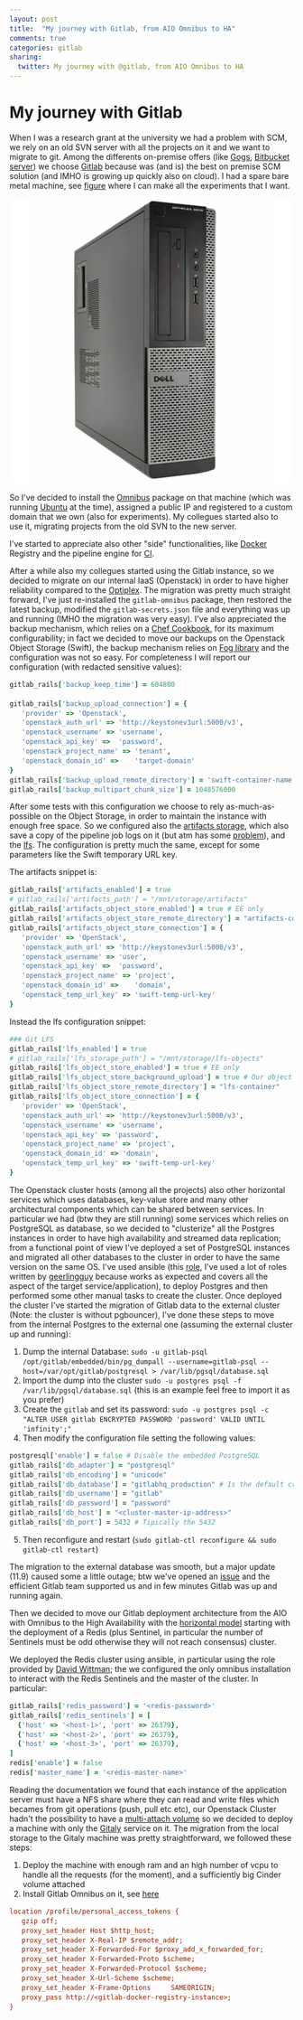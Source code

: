 ```yaml
---
layout: post
title:  "My journey with Gitlab, from AIO Omnibus to HA"
comments: true
categories: gitlab
sharing:
  twitter: My journey with @gitlab, from AIO Omnibus to HA
---
```


# My journey with Gitlab

When I was a research grant at the university we had a problem with SCM, we rely on an old SVN server with all the projects on it and we want to migrate to git. Among the differents on-premise offers (like [Gogs](https://gogs.io/), [Bitbucket server](https://it.atlassian.com/software/bitbucket/download)) we choose [Gitlab](https://about.gitlab.com/) because was (and is) the best on premise SCM solution (and IMHO is growing up quickly also on cloud).
I had a spare bare metal machine, see [figure](optiplex) where I can make all the experiments that I want.

![optiplex](/assets/img/optiplex.jpg "The spare machine")

So I've decided to install the [Omnibus](https://docs.gitlab.com/omnibus/) package on that machine (which was running [Ubuntu](https://about.gitlab.com/install/#ubuntu) at the time), assigned a public IP and registered to a custom domain that we own (also for experiments).
My collegues started also to use it, migrating projects from the old SVN to the new server.

I've started to appreciate also other "side" functionalities, like [Docker](https://www.docker.com/) Registry and the pipeline engine for [CI](https://www.wikiwand.com/en/Continuous_integration).

After a while also my collegues started using the Gitlab instance, so we decided to migrate on our internal IaaS (Openstack) in order to have higher reliability compared to the [Optiplex](optiplex).
The migration was pretty much straight forward, I've just re-installed the ```gitlab-omnibus``` package, then restored the latest backup, modified the ```gitlab-secrets.json``` file and everything was up and running (IMHO the migration was very easy).
I've also appreciated the backup mechanism, which relies on a [Chef Cookbook](https://docs.chef.io/cookbooks.html), for its maximum configurability; in fact we decided to move our backups on the Openstack Object Storage (Swift), the backup mechanism relies on [Fog library](https://github.com/fog/fog-openstack) and the configuration was not so easy. For completeness I will report our configuration (with redacted sensitive values):

```ruby
gitlab_rails['backup_keep_time'] = 604800

gitlab_rails['backup_upload_connection'] = {
   'provider' => 'Openstack',
   'openstack_auth_url' => 'http://keystonev3url:5000/v3',
   'openstack_username' => 'username',
   'openstack_api_key' =>  'password',
   'openstack_project_name' => 'tenant',
   'openstack_domain_id' =>    'target-domain'
}
gitlab_rails['backup_upload_remote_directory'] = 'swift-container-name'
gitlab_rails['backup_multipart_chunk_size'] = 1048576000
```

After some tests with this configuration we choose to rely as-much-as-possible on the Object Storage, in order to maintain the instance with enough free space.
So we configured also the [artifacts storage](https://docs.gitlab.com/ee/user/project/pipelines/job_artifacts.html), which also save a copy of the pipeline job logs on it (but atm has some [problem](https://gitlab.com/gitlab-org/gitlab-ce/issues/57733)), and the [lfs](https://git-lfs.github.com/). The configuration is pretty much the same, except for some parameters like the Swift temporary URL key.

The artifacts snippet is:

```ruby
gitlab_rails['artifacts_enabled'] = true
# gitlab_rails['artifacts_path'] = "/mnt/storage/artifacts"
gitlab_rails['artifacts_object_store_enabled'] = true # EE only
gitlab_rails['artifacts_object_store_remote_directory'] = "artifacts-container"
gitlab_rails['artifacts_object_store_connection'] = {
   'provider' => 'OpenStack',
   'openstack_auth_url' => 'http://keystonev3url:5000/v3',
   'openstack_username' => 'user',
   'openstack_api_key' =>  'password',
   'openstack_project_name' => 'project',
   'openstack_domain_id' =>    'domain',
   'openstack_temp_url_key' => 'swift-temp-url-key'
}
```

Instead the lfs configuration snippet:

```ruby
### Git LFS
gitlab_rails['lfs_enabled'] = true
# gitlab_rails['lfs_storage_path'] = "/mnt/storage/lfs-objects"
gitlab_rails['lfs_object_store_enabled'] = true # EE only
gitlab_rails['lfs_object_store_background_upload'] = true # Our object storage is not so fast so we choose to do a background upload instead of have timeouts
gitlab_rails['lfs_object_store_remote_directory'] = "lfs-container"
gitlab_rails['lfs_object_store_connection'] = {
   'provider' => 'OpenStack',
   'openstack_auth_url' => 'http://keystonev3url:5000/v3',
   'openstack_username' => 'username',
   'openstack_api_key' => 'password',
   'openstack_project_name' => 'project',
   'openstack_domain_id' => 'domain',
   'openstack_temp_url_key' => 'swift-temp-url-key'
}
```

The Openstack cluster hosts (among all the projects) also other horizontal services which uses databases, key-value store and many other architectural components which can be shared between services. 
In particular we had (btw they are still running) some services which relies on PostgreSQL as database, so we decided to "clusterize" all the Postgres instances in order to have high availability and streamed data replication; from a functional point of view I've deployed a set of PostgreSQL instances and migrated all other databases to the cluster in order to have the same version on the same OS.
I've used ansible (this [role](https://github.com/geerlingguy/ansible-role-postgresql), I've used a lot of roles written by [geerlingguy](https://www.jeffgeerling.com/) because works as expected and covers all the aspect of the target service/application), to deploy Postgres and then performed some other manual tasks to create the cluster.
Once deployed the cluster I've started the migration of Gitlab data to the external cluster (Note: the cluster is without pgbouncer), I've done these steps to move from the internal Postgres to the external one (assuming the external cluster up and running):

1. Dump the internal Database: ```sudo -u gitlab-psql /opt/gitlab/embedded/bin/pg_dumpall --username=gitlab-psql --host=/var/opt/gitlab/postgresql > /var/lib/pgsql/database.sql```
2. Import the dump into the cluster ```sudo -u postgres psql -f /var/lib/pgsql/database.sql``` (this is an example feel free to import it as you prefer)
3. Create the ```gitlab``` and set its password: ```sudo -u postgres psql -c "ALTER USER gitlab ENCRYPTED PASSWORD 'password' VALID UNTIL 'infinity';"```
4. Then modify the configuration file setting the following values:
```ruby
postgresql['enable'] = false # Disable the embedded PostgreSQL
gitlab_rails['db_adapter'] = "postgresql"
gitlab_rails['db_encoding'] = "unicode"
gitlab_rails['db_database'] = "gitlabhq_production" # Is the default created in the embedded instance
gitlab_rails['db_username'] = "gitlab"
gitlab_rails['db_password'] = "password"
gitlab_rails['db_host'] = "<cluster-master-ip-address>"
gitlab_rails['db_port'] = 5432 # Tipically the 5432
```
5. Then reconfigure and restart (```sudo gitlab-ctl reconfigure && sudo gitlab-ctl restart```)

The migration to the external database was smooth, but a major update (11.9) caused some a little outage; btw we've opened an [issue](https://gitlab.com/gitlab-org/gitlab-ce/issues/59455) and the efficient Gitlab team supported us and in few minutes Gitlab was up and running again.

Then we decided to move our Gitlab deployment architecture from the AIO with Omnibus to the High Availability with the [horizontal model](https://docs.gitlab.com/ee/administration/high_availability/README.html#horizontal) starting with the deployment of a Redis (plus Sentinel, in particular the number of Sentinels must be odd otherwise they will not reach consensus) cluster.

We deployed the Redis cluster using ansible, in particular using the role provided by [David Wittman](https://github.com/DavidWittman/ansible-redis); the we configured the only omnibus installation to interact with the Redis Sentinels and the master of the cluster. In particular:

```ruby
gitlab_rails['redis_password'] = '<redis-password>'
gitlab_rails['redis_sentinels'] = [
  {'host' => '<host-1>', 'port' => 26379},
  {'host' => '<host-2>', 'port' => 26379},
  {'host' => '<host-3>', 'port' => 26379},
]
redis['enable'] = false
redis['master_name'] = '<redis-master-name>'
```
Reading the documentation we found that each instance of the application server must have a NFS share where they can read and write files which becames from git operations (push, pull etc etc), our Openstack Cluster hadn't the possibility to have a [multi-attach volume](https://docs.openstack.org/cinder/latest/admin/blockstorage-volume-multiattach.html) so we decided to deploy a machine with only the [Gitaly](https://docs.gitlab.com/ee/administration/gitaly/) service on it. The migration from the local storage to the Gitaly machine was pretty straightforward, we followed these steps:

1. Deploy the machine with enough ram and an high number of vcpu to handle all the requests (for the moment), and a sufficiently big Cinder volume attached
2. Install Gitlab Omnibus on it, see [here](https://about.gitlab.com/install/)


```ini
location /profile/personal_access_tokens {
   gzip off;
   proxy_set_header Host $http_host;
   proxy_set_header X-Real-IP $remote_addr;
   proxy_set_header X-Forwarded-For $proxy_add_x_forwarded_for;
   proxy_set_header X-Forwarded-Proto $scheme;
   proxy_set_header X-Forwarded-Protocol $scheme;
   proxy_set_header X-Url-Scheme $scheme;
   proxy_set_header X-Frame-Options     SAMEORIGIN;
   proxy_pass http://<gitlab-docker-registry-instance>;
}
```